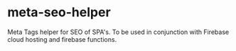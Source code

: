 # meta-seo-helper
Meta Tags helper for SEO of SPA's. To be used in conjunction with Firebase cloud hosting and firebase functions.

